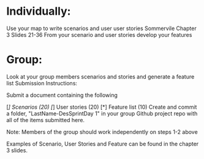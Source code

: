 # Individually:
Use your map to write scenarios and user user stories Sommervile Chapter 3 Slides 21-36
From your scenario and user stories develop your features

# Group:
Look at your group members scenarios and stories and generate a feature list
Submission Instructions:

Submit a document containing the following

[*] Scenarios (20)
[*] User stories (20)
[*] Feature list (10)
Create and commit a  folder, "LastName-DesSprintDay 1"  in your group Github project repo with all of the items submitted here.

Note: Members of the group should work independently  on steps 1-2 above

Examples of Scenario, User Stories and Feature can be found in the chapter 3 slides.
